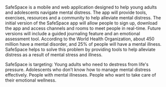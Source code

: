 SafeSpace is a mobile and web application designed to help young adults and adolescents navigate mental distress. The app will provide tools, exercises, resources and a community to help alleviate mental distress. The initial version of the SafeSpace app will allow people to sign up, download the app and access channels and rooms to meet people in real-time. Future versions will include a guided journaling feature and an emotional assessment tool.
According to the World Health Organization, about 450 million have a mental disorder, and 25% of people will have a mental illness. SafeSpace helps to solve this problem by providing tools to help alleviate distress as a result of mental stress and illness.

SafeSpace is targeting:
Young adults who need to destress from life's pressure.
Adolescents who don’t know how to manage mental distress effectively.
People with mental illnesses.
People who want to take care of their emotional wellness.
